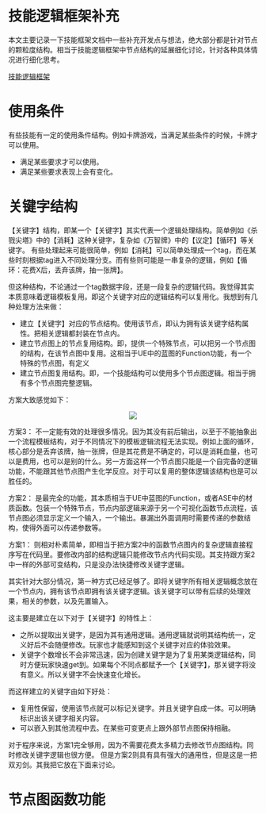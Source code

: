 # 技能逻辑框架补充


本文主要记录一下技能框架文档中一些补充开发点与想法，绝大部分都是针对节点的颗粒度结构。相当于技能逻辑框架中节点结构的延展细化讨论，针对各种具体情况进行细化思考。

[技能逻辑框架](./技能逻辑框架.md)


# 使用条件

有些技能有一定的使用条件结构。例如卡牌游戏，当满足某些条件的时候，卡牌才可以使用。

* 满足某些要求才可以使用。
* 满足某些要求表现上会有变化。


# 关键字结构

【关键字】结构，即某一个【关键字】其实代表一个逻辑处理结构。简单例如《杀戮尖塔》中的【消耗】这种关键字，复杂如《万智牌》中的【议定】【循环】等关键字。
有些处理起来可能很简单，例如【消耗】可以简单处理成一个tag，而在某些时刻根据tag进入不同处理分支。而有些则可能是一串复杂的逻辑，例如【循环：花费X后，丢弃该牌，抽一张牌】。

但这种结构，不论通过一个tag数据字段，还是一段复杂的逻辑代码。我觉得其实本质意味着逻辑模板复用。即这个关键字对应的逻辑结构可以复用化。我想到有几种处理方法来做：

* 建立【关键字】对应的节点结构。使用该节点，即认为拥有该关键字结构属性。把相关逻辑都封装在节点内。
* 建立节点图上的节点复用结构。即，提供一个特殊节点，可以把另一个节点图的结构，在该节点图中复用。这相当于UE中的蓝图的Function功能，有一个特殊的节点图，有定义
* 建立节点图复用结构。即，一个技能结构可以使用多个节点图逻辑。相当于拥有多个节点图完整逻辑。

方案大致感觉如下：
<center><img src="../02.assets/d1.drawio.png"></center>


方案3：
不一定能有效的处理很多情况。因为其没有前后输出，以至于不能抽象出一个流程模板结构，对于不同情况下的模板逻辑流程无法实现。例如上面的循环，核心部分是丢弃该牌，抽一张牌，但是其花费是不确定的，可以是消耗血量，也可以是费用，也可以是别的什么。另一方面这样一个节点图只能是一个自完备的逻辑功能，不能跟其他节点图产生化学反应。对于可以复用的整体逻辑该结构也是可以胜任的。


方案2：
是最完全的功能，其本质相当于UE中蓝图的Function，或者ASE中的材质函数。包装一个特殊节点，节点内部逻辑来源于另一个可视化函数节点流程，该节点图必须显示定义一个输入，一个输出。暴漏出外面调用时需要传递的参数结构，使得外面可以传递参数等。

方案1：
则相对朴素简单，即相当于把方案2中的函数节点图内的复杂逻辑直接程序写在代码里。要修改内部的结构逻辑只能修改节点内代码实现。其支持跟方案2中一样的外部可变结构，只是没办法快捷修改关键字逻辑。


其实针对大部分情况，第一种方式已经足够了。即将关键字所有相关逻辑概念放在一个节点内，拥有该节点即拥有该关键字逻辑。该关键字可以带有后续的处理效果，相关的参数，以及先置输入。

这主要是建立在以下对于【关键字】的特性上：

* 之所以提取出关键字，是因为其有通用逻辑。通用逻辑就说明其结构统一，定义好后不会随便修改。玩家也才能感知到这个关键字对应的体验效果。
* 关键字个数增长不会非常迅速，因为创建关键字是为了复用某类逻辑结构，同时方便玩家快速get到。如果每个不同点都赋予一个【关键字】，那关键字将没有意义。所以关键字不会快速变化增长。

而这样建立的关键字由如下好处：

* 复用性保留，使用该节点就可以标记关键字。并且关键字自成一体。可以明确标识出该关键字相关内容。
* 可以嵌入到其他流程中去。在某些可变更点上跟外部节点图保持相融。

对于程序来说，方案1完全够用，因为不需要花费太多精力去修改节点图结构。同时修改关键字逻辑也很方便。
但是方案2则具有具有强大的通用性，但是这是一把双刃剑。其我把它放在下面来讨论。

# 节点图函数功能


